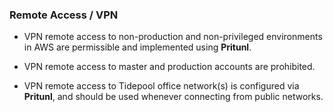 ### Remote Access / VPN

* VPN remote access to non-production and non-privileged environments in AWS are
  permissible and implemented using **Pritunl**.

* VPN remote access to master and production accounts are prohibited.

* VPN remote access to Tidepool office network(s) is configured via
  **Pritunl**, and should be used whenever connecting from public networks.
